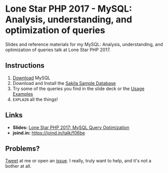 # Lone Star PHP 2017 - MySQL: Analysis, understanding, and optimization of queries

Slides and reference materials for my MySQL: Analysis, understanding, and optimization of queries talk at Lone Star PHP 2017.

## Instructions

1. [Download](https://dev.mysql.com/downloads/mysql/) MySQL
2. Download and Install the [Sakila Sample Database](https://dev.mysql.com/doc/sakila/en/)
3. Try some of the queries you find in the slide deck or the [Usage Examples](https://dev.mysql.com/doc/sakila/en/sakila-usage.html)
4. `EXPLAIN` all the things!

## Links
* **Slides:** [Lone Star PHP 2017: MySQL Query Optimization](LoneStar2017-MySQL-Query-Optimization-16x9.pdf?raw=true)
* **joind.in:** https://joind.in/talk/f06be

## Problems?

[Tweet](https://twitter.com/michaelmoussa) at me or open an [issue](https://github.com/michaelmoussa/talks/issues). I really, truly want to help, and it's not a bother at all.
